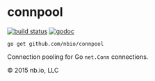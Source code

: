 # connpool

[![build status](https://img.shields.io/circleci/project/nbio/connpool/master.svg)](https://circleci.com/gh/nbio/connpool)
[![godoc](http://img.shields.io/badge/docs-GoDoc-blue.svg)](https://godoc.org/github.com/nbio/connpool)

`go get github.com/nbio/connpool`

Connection pooling for Go `net.Conn` connections.

© 2015 nb.io, LLC

